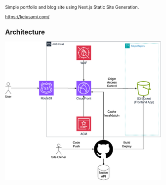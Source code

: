 Simple portfolio and blog site using Next.js Static Site Generation.

https://keiusami.com/

## Architecture

![Architecture](architecture.drawio.png)
